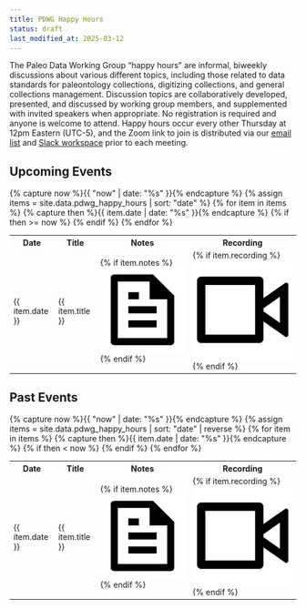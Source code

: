 ```yaml
---
title: PDWG Happy Hours
status: draft
last_modified_at: 2025-03-12
---
```


The Paleo Data Working Group “happy hours” are informal, biweekly discussions about various different topics, including those related to data standards for paleontology collections, digitizing collections, and general collections management. Discussion topics are collaboratively developed, presented, and discussed by working group members, and supplemented with invited speakers when appropriate. No registration is required and anyone is welcome to attend. Happy hours occur every other Thursday at 12pm Eastern (UTC-5), and the Zoom link to join is distributed via our [email list](https://groups.google.com/g/paleo-data/about) and [Slack workspace](https://join.slack.com/t/paleo-data/shared_invite/zt-wtdqsnid-6Xe6cja4YuzFqmzIKfKzHw) prior to each meeting.

<h2>Upcoming Events</h2>
<table class="events">
  <tr>
    <th>Date</th>
    <th>Title</th>
    <th>Notes</th>
    <th>Recording</th>
  </tr>
{% capture now %}{{ "now" | date: "%s" }}{% endcapture %}
{% assign items = site.data.pdwg_happy_hours | sort: "date" %}
{% for item in items %}
  {% capture then %}{{ item.date | date: "%s" }}{% endcapture %}
  {% if then >= now %}
    <tr id="{{ item.date }}">
      <td>{{ item.date }}</td>
      <td>{{ item.title }}</td>
      <td>{% if item.notes %}<a href="{{ item.notes }}"><img class="icon" src="/assets/images/ri--file-text-line.png"></a>{% endif %}</td>
      <td>{% if item.recording %}<a href="{{ item.recording }}"><img class="icon" src="/assets/images/ri--video-on-line.png"></a>{% endif %}</td>
    </tr>
   {% endif %}
{% endfor %}
</table>

<h2>Past Events</h2>
<table class="events">
  <tr>
    <th>Date</th>
    <th>Title</th>
    <th>Notes</th>
    <th>Recording</th>
  </tr>
{% capture now %}{{ "now" | date: "%s" }}{% endcapture %}
{% assign items = site.data.pdwg_happy_hours | sort: "date" | reverse %}
{% for item in items %}
  {% capture then %}{{ item.date | date: "%s" }}{% endcapture %}
  {% if then < now %}
    <tr id="{{ item.date }}">
      <td>{{ item.date }}</td>
      <td>{{ item.title }}</td>
      <td>{% if item.notes %}<a href="{{ item.notes }}"><img class="icon" src="/assets/images/ri--file-text-line.png"></a>{% endif %}</td>
      <td>{% if item.recording %}<a href="{{ item.recording }}"><img class="icon" src="/assets/images/ri--video-on-line.png"></a>{% endif %}</td>
    </tr>
   {% endif %}
{% endfor %}
</table>
